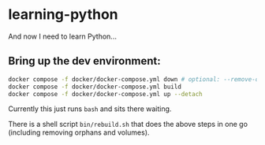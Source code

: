 # learning-python
And now I need to learn Python...

## Bring up the dev environment:
```bash
docker compose -f docker/docker-compose.yml down # optional: --remove-orphans --volumes
docker compose -f docker/docker-compose.yml build
docker compose -f docker/docker-compose.yml up --detach
```

Currently this just runs `bash` and sits there waiting.

There is a shell script `bin/rebuild.sh` that does the above steps in one go (including removing orphans and volumes).
